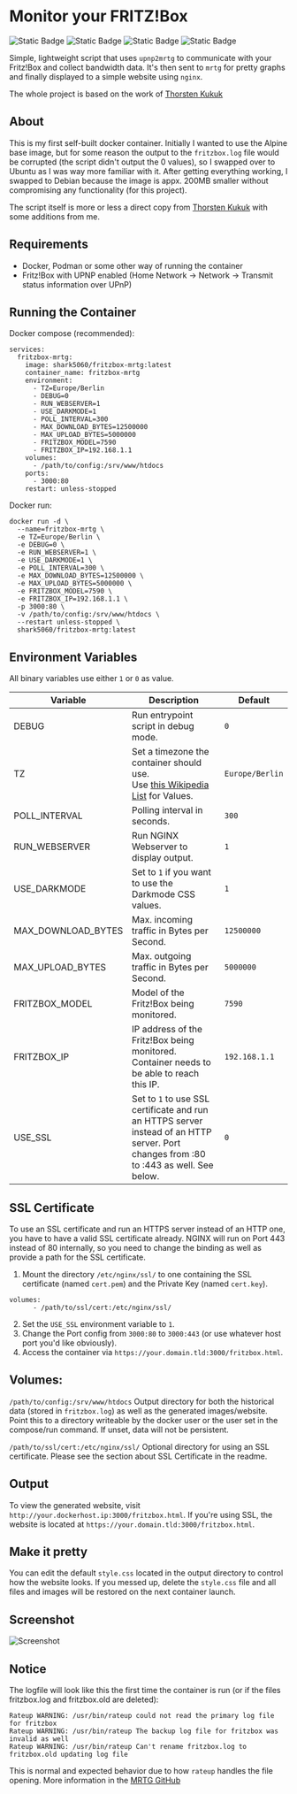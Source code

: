 # Monitor your FRITZ!Box

![Static Badge](https://img.shields.io/badge/Alpine-latest-red?style=for-the-badge) ![Static Badge](https://img.shields.io/badge/APK-green?style=for-the-badge&label=RRDtool) ![Static Badge](https://img.shields.io/badge/APK-blue?style=for-the-badge&label=MRTG) ![Static Badge](https://img.shields.io/badge/APK-yellow?style=for-the-badge&label=NGINX)

Simple, lightweight script that uses `upnp2mrtg` to communicate with your
Fritz!Box and collect bandwidth data. It's then sent to `mrtg` for pretty
graphs and finally displayed to a simple website using `nginx`.

The whole project is based on the work of [Thorsten Kukuk](https://github.com/thkukuk/fritzbox-monitoring/)

## About

This is my first self-built docker container. Initially I wanted to use the Alpine base image, but for some reason the output to the `fritzbox.log` file would be corrupted (the script didn't output the 0 values), so I swapped over to Ubuntu as I was way more familiar with it. After getting everything working, I swapped to Debian because the image is appx. 200MB smaller without compromising any functionality (for this project).

The script itself is more or less a direct copy from [Thorsten Kukuk](https://github.com/thkukuk/fritzbox-monitoring/) with some additions from me.

## Requirements

- Docker, Podman or some other way of running the container
- Fritz!Box with UPNP enabled (Home Network -> Network -> Transmit status information over UPnP)

## Running the Container

Docker compose (recommended):
```
services:
  fritzbox-mrtg:
    image: shark5060/fritzbox-mrtg:latest
    container_name: fritzbox-mrtg
    environment:
      - TZ=Europe/Berlin
      - DEBUG=0
      - RUN_WEBSERVER=1
      - USE_DARKMODE=1
      - POLL_INTERVAL=300
      - MAX_DOWNLOAD_BYTES=12500000
      - MAX_UPLOAD_BYTES=5000000
      - FRITZBOX_MODEL=7590
      - FRITZBOX_IP=192.168.1.1
    volumes:
      - /path/to/config:/srv/www/htdocs
    ports:
      - 3000:80
    restart: unless-stopped
```

Docker run:
```
docker run -d \
  --name=fritzbox-mrtg \
  -e TZ=Europe/Berlin \
  -e DEBUG=0 \
  -e RUN_WEBSERVER=1 \
  -e USE_DARKMODE=1 \
  -e POLL_INTERVAL=300 \
  -e MAX_DOWNLOAD_BYTES=12500000 \
  -e MAX_UPLOAD_BYTES=5000000 \
  -e FRITZBOX_MODEL=7590 \
  -e FRITZBOX_IP=192.168.1.1 \
  -p 3000:80 \
  -v /path/to/config:/srv/www/htdocs \
  --restart unless-stopped \
  shark5060/fritzbox-mrtg:latest
```

## Environment Variables

All binary variables use either `1` or `0` as value.

| Variable | Description | Default |
| ------------- | ------------- | ------------- |
| DEBUG  | Run entrypoint script in debug mode. | `0` |
| TZ  | Set a timezone the container should use. <br>Use [this Wikipedia List](https://en.wikipedia.org/wiki/List_of_tz_database_time_zones) for Values. | `Europe/Berlin` |
| POLL_INTERVAL  | Polling interval in seconds. | `300` |
| RUN_WEBSERVER  | Run NGINX Webserver to display output. | `1` |
| USE_DARKMODE  | Set to `1` if you want to use the Darkmode CSS values. | `1` |
| MAX_DOWNLOAD_BYTES  | Max. incoming traffic in Bytes per Second. | `12500000` |
| MAX_UPLOAD_BYTES  | Max. outgoing traffic in Bytes per Second. | `5000000` |
| FRITZBOX_MODEL  | Model of the Fritz!Box being monitored. | `7590` |
| FRITZBOX_IP  | IP address of the Fritz!Box being monitored. <br>Container needs to be able to reach this IP. | `192.168.1.1` |
| USE_SSL  | Set to `1` to use SSL certificate and run an HTTPS server instead of an HTTP server. Port changes from :80 to :443 as well. See below. | `0` |

## SSL Certificate

To use an SSL certificate and run an HTTPS server instead of an HTTP one, you have to have a valid SSL certificate already.
NGINX will run on Port 443 instead of 80 internally, so you need to change the binding as well as provide a path for the SSL certificate.

1) Mount the directory `/etc/nginx/ssl/` to one containing the SSL certificate (named `cert.pem`) and the Private Key (named `cert.key`).
```
volumes:
      - /path/to/ssl/cert:/etc/nginx/ssl/
```
2) Set the `USE_SSL` environment variable to `1`.
3) Change the Port config from `3000:80` to `3000:443` (or use whatever host port you'd like obviously).
4) Access the container via `https://your.domain.tld:3000/fritzbox.html`.

## Volumes:

`/path/to/config:/srv/www/htdocs`
Output directory for both the historical data (stored in `fritzbox.log`) as well as the generated images/website.
Point this to a directory writeable by the docker user or the user set in the compose/run command.
If unset, data will not be persistent.

`/path/to/ssl/cert:/etc/nginx/ssl/`
Optional directory for using an SSL certificate. Please see the section about SSL Certificate in the readme.

## Output

To view the generated website, visit `http://your.dockerhost.ip:3000/fritzbox.html`.
If you're using SSL, the website is located at `https://your.domain.tld:3000/fritzbox.html`.

## Make it pretty

You can edit the default `style.css` located in the output directory to control how the website looks.
If you messed up, delete the `style.css` file and all files and images will be restored on the next container launch.

## Screenshot

![Screenshot](screenshot.png)

## Notice

The logfile will look like this the first time the container is run (or if the files fritzbox.log and fritzbox.old are deleted):
```
Rateup WARNING: /usr/bin/rateup could not read the primary log file for fritzbox
Rateup WARNING: /usr/bin/rateup The backup log file for fritzbox was invalid as well
Rateup WARNING: /usr/bin/rateup Can't rename fritzbox.log to fritzbox.old updating log file
```
This is normal and expected behavior due to how `rateup` handles the file opening. More information in the [MRTG GitHub](https://github.com/oetiker/mrtg/blob/master/src/src/rateup.c#L1328)
